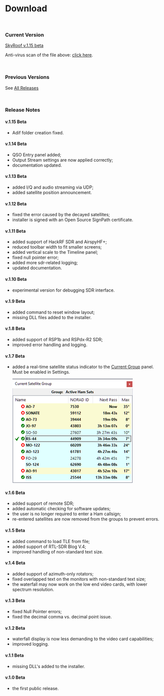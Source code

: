 # Download

<br>

### Current Version

[SkyRoof v.1.15 beta](https://github.com/VE3NEA/SkyRoof/releases/download/v.1.15-beta/SkyRoofSetup-v.1.15-beta.zip)

Anti-virus scan of the file above:
[click here](https://www.virustotal.com/gui/url/e11ac210c03ba22d5bfaf2b33f8486f8e82c3fd2cb95c7add374c24245eeaeb1).

<br>

### Previous Versions

See [All Releases](https://github.com/VE3NEA/SkyRoof/releases)

<br>

### Release Notes

#### v.1.15 Beta

- Adif folder creation fixed.

#### v.1.14 Beta

- QSO Entry panel added;
- Output Stream settings are now applied correctly;
- documentation updated.

#### v.1.13 Beta

- added I/Q and audio streaming via UDP;
- added satellite position announcement.

#### v.1.12 Beta

- fixed the error caused by the decayed satellites;
- installer is signed with an Open Source SignPath certificate.

#### v.1.11 Beta

- added support of HackRF SDR and AirspyHF+;
- reduced toolbar width to fit smaller screens;
- added vertical scale to the Timeline panel;
- fixed null pointer error;
- added more sdr-related logging;
- updated documentation.

#### v.1.10 Beta

- experimental version for debugging SDR interface.

#### v.1.9 Beta

- added command to reset window layout;
- missing DLL files added to the installer.

#### v.1.8 Beta

- added support of RSP1b and RSPdx-R2 SDR;
- improved error handling and logging.

#### v.1.7 Beta

- added a real-time satellite status indicator to the
[Current Group](users_guide/current_group_panel.md) panel. Must be enabled in Settings.

    ![Current Group](images/current_group.png)

#### v.1.6 Beta

- added support of remote SDR;
- added automatic checking for software updates;
- the user is no longer required to enter a Ham callsign;
- re-entered satellites are now removed from the groups to prevent errors.

#### v.1.5 Beta

- added command to load TLE from file;
- added support of RTL-SDR Blog V.4;
- improved handling of non-standard text size.

#### v.1.4 Beta

- added support of azimuth-only rotators;
- fixed overlapped text on the monitors with non-standard text size;
- the waterfall may now work on the low end video cards, with lower spectrum resolution.

#### v.1.3 Beta

- fixed Null Pointer errors;
- fixed the decimal comma vs. decimal point issue.

#### v.1.2 Beta

- waterfall display is now less demanding to the video card capabilities;
- improved logging.

#### v.1.1 Beta

- missing DLL's added to the installer.

#### v.1.0 Beta

- the first public release.
